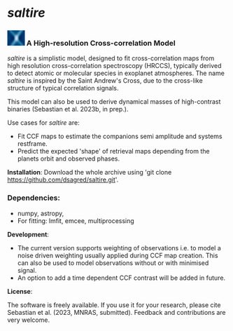 # *saltire* 



### <img src="saltire_icon.jpg"  width="40" height="35"> A High-resolution Cross-correlation Model

*saltire* is a simplistic model, designed to fit cross-correlation maps from high resolution cross-correlation spectroscopy (HRCCS), typically derived to detect atomic or molecular species in exoplanet atmospheres. The name *saltire* is inspired by the Saint Andrew's Cross, due to the cross-like structure of typical correlation signals.

This model can also be used to derive dynamical masses of high-contrast binaries (Sebastian et al. 2023b, in prep.).

Use cases for *saltire* are:

- Fit CCF maps to estimate the companions semi amplitude and systems restframe.
- Predict the expected 'shape' of retrieval maps depending from the planets orbit and observed phases.

**Installation**:
Download the whole archive using 'git clone https://github.com/dsagred/saltire.git'.

### Dependencies:
- numpy, astropy, 
- For fitting: lmfit, emcee, multiprocessing


**Development**:
- The current version supports weighting of observations i.e. to model a noise driven weighting usually applied during CCF map creation. This can also be used to model observations without or with minimised signal. 
- An option to add a time dependent CCF contrast will be added in future.

**License**:

The software is freely available. If you use it for your research, please cite Sebastian et al. (2023, MNRAS, submitted). Feedback and contributions are very welcome.